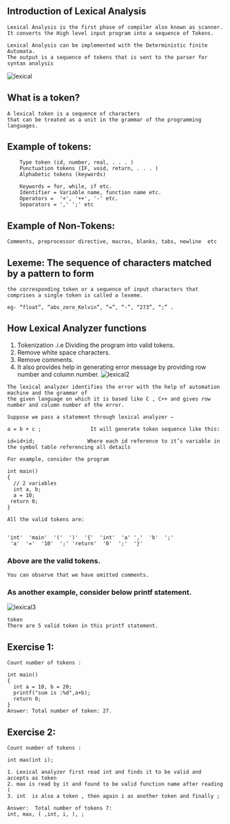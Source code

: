 ## Introduction of Lexical Analysis

```
Lexical Analysis is the first phase of compiler also known as scanner. 
It converts the High level input program into a sequence of Tokens.

Lexical Analysis can be implemented with the Deterministic finite Automata.
The output is a sequence of tokens that is sent to the parser for syntax analysis
```
![lexical](https://user-images.githubusercontent.com/37740006/75213367-136f1c00-57b4-11ea-9381-ed68b1d109ff.png)
## What is a token?
```
A lexical token is a sequence of characters 
that can be treated as a unit in the grammar of the programming languages.
```


## Example of tokens:
```
	Type token (id, number, real, . . . )
	Punctuation tokens (IF, void, return, . . . )
	Alphabetic tokens (keywords)
```
```
	Keywords = for, while, if etc.
	Identifier = Variable name, function name etc.
	Operators =  '+', '++', '-' etc.
	Separators = ',' ';' etc
```
## Example of Non-Tokens:
```
Comments, preprocessor directive, macros, blanks, tabs, newline  etc
```
## Lexeme: The sequence of characters matched by a pattern to form
```
the corresponding token or a sequence of input characters that comprises a single token is called a lexeme. 

eg- “float”, “abs_zero_Kelvin”, “=”, “-”, “273”, “;” .
```

## How Lexical Analyzer functions

1. Tokenization .i.e Dividing the program into valid tokens.
2. Remove white space characters.
3. Remove comments.
4. It also provides help in generating error message by providing row number and column number.
![lexical2](https://user-images.githubusercontent.com/37740006/75213494-7a8cd080-57b4-11ea-9e55-461cb4236f21.png)
```
The lexical analyzer identifies the error with the help of automation machine and the grammar of  
the given language on which it is based like C , C++ and gives row number and column number of the error.
```
```
Suppose we pass a statement through lexical analyzer –

a = b + c ;                It will generate token sequence like this:

id=id+id;                 Where each id reference to it’s variable in the symbol table referencing all details

For example, consider the program

int main()
{
  // 2 variables
  int a, b;
  a = 10;
 return 0;
}
```
```
All the valid tokens are:


'int'  'main'  '('  ')'  '{'  'int'  'a' ','  'b'  ';'
 'a'  '='  '10'  ';' 'return'  '0'  ';'  '}'
 ```
### Above are the valid tokens.
```
You can observe that we have omitted comments.
```

### As another example, consider below printf statement.
![lexical3](https://user-images.githubusercontent.com/37740006/75213470-6c3eb480-57b4-11ea-8453-5d6d58485869.png)

```
token
There are 5 valid token in this printf statement.
```
## Exercise 1:
```
Count number of tokens :

int main()
{
  int a = 10, b = 20;
  printf("sum is :%d",a+b);
  return 0;
}
Answer: Total number of token: 27.
```

## Exercise 2:
```
Count number of tokens :

int max(int i);
```

	1. Lexical analyzer first read int and finds it to be valid and accepts as token
	2. max is read by it and found to be valid function name after reading (
	3. int  is also a token , then again i as another token and finally ;

```
Answer:  Total number of tokens 7:     
int, max, ( ,int, i, ), ;
```